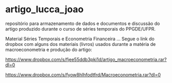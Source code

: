 # artigo_lucca_joao
repositório para armazenamento de dados e documentos e discussão do artigo produzido durante o curso de séries temporais do PPGDE/UFPR.

Material Séries Temporais e Econometria Financeira  …
Segue o link do dropbox com alguns dos materiais (livros) usados durante a matéria de macroeconometria e produção do artigo:

https://www.dropbox.com/s/fjee55ddb3pki1d/artigo_macroeconometria.rar?dl=0

https://www.dropbox.com/s/fyow8hlhfodtfrd/Macroeconometria.rar?dl=0
